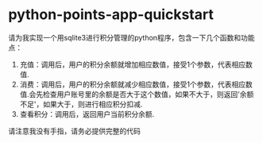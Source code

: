 # python-points-app-quickstart

请为我实现一个用sqlite3进行积分管理的python程序，包含一下几个函数和功能点：
1.  充值：调用后，用户的积分余额就增加相应数值，接受1个参数，代表相应数值.
2.  消费：调用后，用户的积分余额就减少相应数值，接受1个参数，代表相应数值.会先检查用户账号里的余额是否大于这个数值，如果不大于，则返回'余额不足'，如果大于，则进行相应积分扣减.
3. 查看积分：调用后，返回用户当前积分余额.

请注意我没有手指，请务必提供完整的代码
